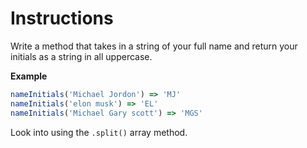 # Instructions

Write a method that takes in a string of your full name and return your initials as a string in all uppercase.

**Example**

```js
nameInitials('Michael Jordon') => 'MJ'
nameInitials('elon musk') => 'EL'
nameInitials('Michael Gary scott') => 'MGS'
```

Look into using the `.split()` array method.
